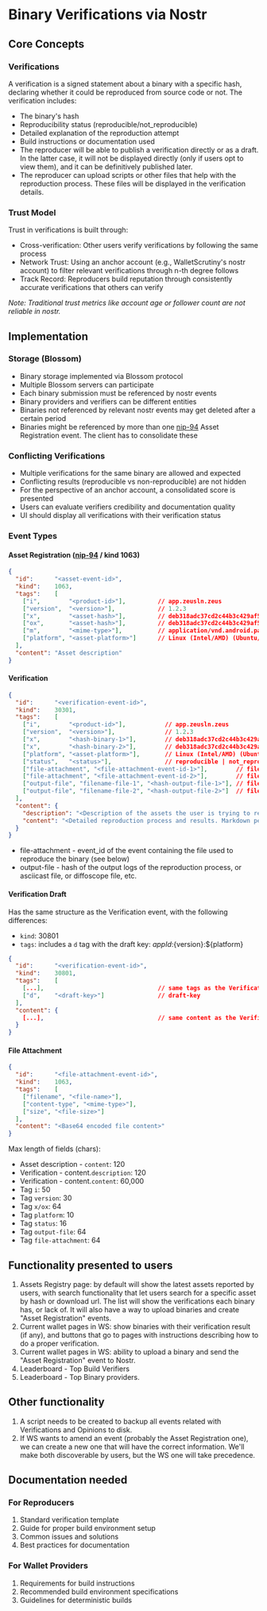 # Binary Verifications via Nostr

## Core Concepts

### Verifications
A verification is a signed statement about a binary with a specific hash, declaring whether it could be reproduced from source code or not. The verification includes:
- The binary's hash
- Reproducibility status (reproducible/not_reproducible)
- Detailed explanation of the reproduction attempt
- Build instructions or documentation used
- The reproducer will be able to publish a verification directly or as a draft. In the latter case, it will not be displayed directly (only if users opt to view them), and it can be definitively published later.
- The reproducer can upload scripts or other files that help with the reproduction process. These files will be displayed in the verification details.

### Trust Model
Trust in verifications is built through:
- Cross-verification: Other users verify verifications by following the same process
- Network Trust: Using an anchor account (e.g., WalletScrutiny's nostr account) to filter relevant verifications through n-th degree follows
- Track Record: Reproducers build reputation through consistently accurate verifications that others can verify

*Note: Traditional trust metrics like account age or follower count are not reliable in nostr.*

## Implementation

### Storage (Blossom)
- Binary storage implemented via Blossom protocol
- Multiple Blossom servers can participate
- Each binary submission must be referenced by nostr events
- Binary providers and verifiers can be different entities
- Binaries not referenced by relevant nostr events may get deleted after a certain period
- Binaries might be referenced by more than one [nip-94](https://github.com/nostr-protocol/nips/blob/master/94.md) Asset Registration event. The client has to consolidate these

### Conflicting Verifications
- Multiple verifications for the same binary are allowed and expected
- Conflicting results (reproducible vs non-reproducible) are not hidden
- For the perspective of an anchor account, a consolidated score is presented
- Users can evaluate verifiers credibility and documentation quality
- UI should display all verifications with their verification status

### Event Types

#### Asset Registration ([nip-94](https://github.com/nostr-protocol/nips/blob/master/94.md) / kind 1063)
```json
{
  "id":      "<asset-event-id>",
  "kind":    1063,
  "tags":    [
    ["i",        "<product-id>"],         // app.zeusln.zeus
    ["version",  "<version>"],            // 1.2.3
    ["x",        "<asset-hash>"],         // deb318adc37cd2c44b3c429af56a76982c6a81dfdad1ea679c01d8184fc6a4fe
    ["ox",       "<asset-hash>"],         // deb318adc37cd2c44b3c429af56a76982c6a81dfdad1ea679c01d8184fc6a4fe
    ["m",        "<mime-type>"],          // application/vnd.android.package-archive
    ["platform", "<asset-platform>"]      // Linux (Intel/AMD) (Ubuntu/Debian)
  ],
  "content": "Asset description"
}
```

#### Verification
```json
{
  "id":      "<verification-event-id>",
  "kind":    30301,
  "tags":    [
    ["i",        "<product-id>"],           // app.zeusln.zeus
    ["version",  "<version>"],              // 1.2.3
    ["x",        "<hash-binary-1>"],        // deb318adc37cd2c44b3c429af56a76982c6a81dfdad1ea679c01d8184fc6a4fe
    ["x",        "<hash-binary-2>"],        // deb318adc37cd2c44b3c429af56a76982c6a81dfdad1ea679c01d8184fc6a4fe
    ["platform", "<asset-platform>"],       // Linux (Intel/AMD) (Ubuntu/Debian)
    ["status",   "<status>"],               // reproducible | not_reproducible | ftbfs | spam | notag | nosource | warning | obfuscated
    ["file-attachment", "<file-attachment-event-id-1>"],        // file-attachment-event-id 1
    ["file-attachment", "<file-attachment-event-id-2>"],        // file-attachment-event-id 2 ...
    ["output-file", "filename-file-1", "<hash-output-file-1>"], // filename-file-1, hash-output-file-1
    ["output-file", "filename-file-2", "<hash-output-file-2>"]  // filename-file-2, hash-output-file-2 ...
  ],
  "content": {
    "description": "<Description of the assets the user is trying to reproduce>",
    "content": "<Detailed reproduction process and results. Markdown permitted>"
  }
}
```

* file-attachment - event_id of the event containing the file used to reproduce the binary (see below)
* output-file - hash of the output logs of the reproduction process, or asciicast file, or diffoscope file, etc.

#### Verification Draft

Has the same structure as the Verification event, with the following differences:
- `kind`: 30801
- `tags`: includes a `d` tag with the draft key: ${appId}:${version}:${platform}

```json
{
  "id":      "<verification-event-id>",
  "kind":    30801,
  "tags":    [
    [...],                                // same tags as the Verification event
    ["d",    "<draft-key>"]               // draft-key
  ],
  "content": {
    [...],                                // same content as the Verification event
  }
}
```

#### File Attachment
```json
{
  "id":      "<file-attachment-event-id>",
  "kind":    1063,
  "tags":    [
    ["filename", "<file-name>"],
    ["content-type", "<mime-type>"],
    ["size", "<file-size>"]
  ],
  "content": "<Base64 encoded file content>"
}
```

Max length of fields (chars):
* Asset description - `content`: 120
* Verification - content.`description`: 120
* Verification - content.`content`: 60,000
* Tag `i`: 50
* Tag `version`: 30
* Tag `x/ox`: 64
* Tag `platform`: 10
* Tag `status`: 16
* Tag `output-file`: 64
* Tag `file-attachment`: 64

## Functionality presented to users
1. Assets Registry page: by default will show the latest assets reported by users, with search functionality that let users search
for a specific asset by hash or download url. The list will show the verifications each binary has, or lack of. It
will also have a way to upload binaries and create "Asset Registration" events. 
2. Current wallet pages in WS: show binaries with their verification result (if any), and buttons that go to pages
with instructions describing how to do a proper verification.
3. Current wallet pages in WS: ability to upload a binary and send the "Asset Registration" event to Nostr.
4. Leaderboard - Top Build Verifiers
5. Leaderboard - Top Binary providers.

## Other functionality
1. A script needs to be created to backup all events related with Verifications and Opinions to disk.
2. If WS wants to amend an event (probably the Asset Registration one), we can create a new one that will have
the correct information. We'll make both discoverable by users, but the WS one will take precedence.

## Documentation needed
### For Reproducers
1. Standard verification template
2. Guide for proper build environment setup
3. Common issues and solutions
4. Best practices for documentation

### For Wallet Providers
1. Requirements for build instructions
2. Recommended build environment specifications
3. Guidelines for deterministic builds
